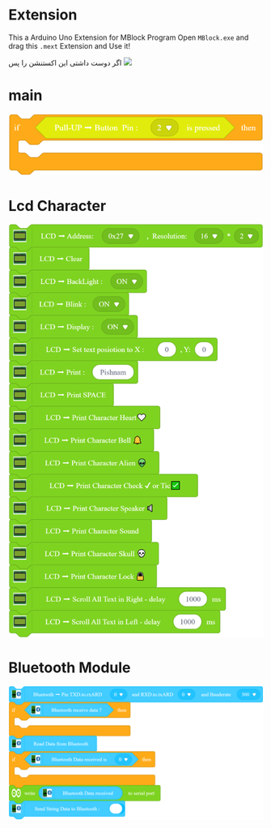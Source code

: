 # Extension
 This a Arduino Uno Extension for MBlock Program
 Open `MBlock.exe` and drag this `.mext` Extension and Use it!

  اگر دوست داشتی این اکستنشن را پس 
 <a href="http://www.coffeete.ir/javat">
       <img src="http://www.coffeete.ir/images/buttons/lemonchiffon.png" style="width:260px;" />
</a>
 # main
 ![image info](./PicOfBlocks/main-blocks.png)
 # Lcd Character
 ![image info](./PicOfBlocks/LCD-blocks.png)
 # Bluetooth Module 
 ![image info](./PicOfBlocks/Bluetooth-blocks.png)





